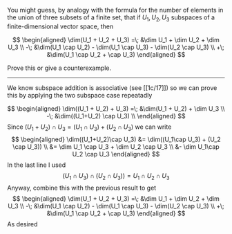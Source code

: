 You might guess, by analogy with the formula for the number of elements in the union of three subsets of a finite set, that if $U_1,U_2,U_3$ subspaces of a finite-dimensional vector space, then

$$
\begin{aligned}
\dim(U_1 + U_2 + U_3)
=\; &\dim U_1 + \dim U_2 + \dim U_3 \\
-\; &\dim(U_1 \cap U_2) - \dim(U_1 \cap U_3) - \dim(U_2 \cap U_3) \\
+\; &\dim(U_1 \cap U_2 + \cap U_3)
\end{aligned}
$$

Prove this or give a counterexample.

---

We know subspace addition is associative (see [[1c/17]]) so we can prove this by applying the two subspace case repeatadly

$$
\begin{aligned}
\dim((U_1 + U_2) + U_3)
=\; &\dim(U_1 + U_2) + \dim U_3 \\
-\; &\dim((U_1+U_2) \cap U_3) \\
\end{aligned}
$$
Since $(U_1 + U_2) \cap U_3 = (U_1 \cap U_3)+ (U_2 \cap U_3)$ we can write
$$
\begin{aligned}
\dim((U_1+U_2)\cap U_3)
&= \dim((U_1\cap U_3) + (U_2 \cap U_3)) \\
&= \dim U_1 \cap U_3 + \dim U_2 \cap U_3 \\
&- \dim U_1\cap U_2 \cap U_3
\end{aligned}
$$
In the last line I used
$$
(U_1\cap U_3) \cap (U_2 \cap U_3)) = U_1 \cap U_2 \cap U_3
$$
Anyway, combine this with the previous result to get
$$
\begin{aligned}
\dim(U_1 + U_2 + U_3)
=\; &\dim U_1 + \dim U_2 + \dim U_3 \\
-\; &\dim(U_1 \cap U_2) - \dim(U_1 \cap U_3) - \dim(U_2 \cap U_3) \\
+\; &\dim(U_1 \cap U_2 + \cap U_3)
\end{aligned}
$$
As desired
